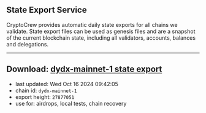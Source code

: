 ## State Export Service
CryptoCrew provides automatic daily state exports for all chains we validate. State export files can be used as genesis files and are a snapshot of the current blockchain state, including all validators, accounts, balances and delegations.

---
**Download: [dydx-mainnet-1 state export](https://dl-tyo.ccvalidators.com/SERVICE/dydx/dydx-mainnet-1_export_27877051.json)**
---

- last updated: Wed Oct 16 2024 09:42:05
- chain id: `dydx-mainnet-1`
- export height: `27877051`
- use for: airdrops, local tests, chain recovery
